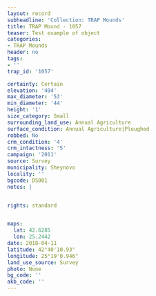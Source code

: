 ```yaml
---
layout: record
subheadline: 'Collection: TRAP Mounds'
title: TRAP Mound - 1057
teaser: Test example of object
categories:
- TRAP Mounds
header: no
tags:
- ''
trap_id: '1057'

certainty: Certain
elevation: '404'
max_diameter: '53'
min_diameter: '44'
height: '1'
size_category: Small
surrounding_land_use: Annual Agriculture
surface_condition: Annual Agriculture|Ploughed
robbed: No
crm_condition: '4'
crm_intactness: '5'
campaign: '2011'
source: Survey
municipality: Sheynovo
locality: ''
bgcode: DS001
notes: |


rights: standard


maps:
  lat: 42.6285
  lon: 25.2442
date: 2018-04-11
latitude: 42°40'10.93"
longitude: 25°19'0.946"
land_use_source: Survey
photo: None
bg_code: ''
akb_code: ''
---
```

